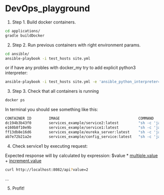 # DevOps_playground

1. Step 1. Build docker containers.
```bash
cd applications/   
gradle buildDocker
````

2. Step 2. Run previous containers with right environment params.
```bash
cd ansible/
ansible-playbook -i test_hosts site.yml  
```
or if have any probles with docker_my try to add explicit python3 interpreter:
```bash
ansible-playbook -i test_hosts site.yml -e 'ansible_python_interpreter=/usr/local/bin/python3'
```

3. Step 3. Check that all containers is running
```bash
docker ps
```
In terminal you should see something like this: 
```bash
CONTAINER ID        IMAGE                                    COMMAND                  CREATED             STATUS              PORTS                    NAMES
dc194b3b43f0        services_example/service2:latest         "sh -c 'java $JAVA..."   10 minutes ago      Up 31 seconds                                service2-application
e160b8f10e9b        services_example/service1:latest         "sh -c 'java $JAVA..."   10 minutes ago      Up 33 seconds       0.0.0.0:8082->8080/tcp   service1-application
ff13db8e16d6        services_example/eureka_server:latest    "sh -c 'java $JAVA..."   12 minutes ago      Up About a minute   0.0.0.0:8081->8761/tcp   eureka-server-application
ab7e72b21a2e        services_example/config_service:latest   "sh -c 'java $JAVA..."   12 minutes ago      Up About a minute   0.0.0.0:8080->8889/tcp   config-server-application
```

4. Check service1 by executing request:

Expected response will by calculated by expression: $value * [multiple.value](/multiply-production.properties) + [increment.value](/public-production.properties)
```bash
curl http://localhost:8082/api?value=2 
```
...

5. Profit!
